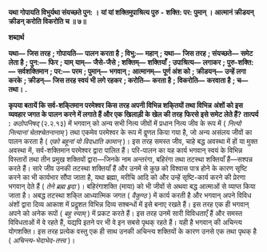  **यथा गोपायति विभुर्यथा संयच्छते पुन: ।** **यां यां शक्तिमुपाश्रित्य पुरु** **-** **शक्ति: पर: पुमान् ।** **आत्मानं क्रीडयन् क्रीडन् करोति विकरोति च ॥ ७॥** 

**शब्दार्थ** 

**यथा—** **जिस तरह** **; गोपायति—** **पालन करता है** **; विभु:—** **महान्** **; यथा—** **जिस तरह** **; संयच्छते—** **समेट लेता है** **; पुन:—** **फिर** **; याम्** **याम्—** **जैसे-जैसे** **; शक्तिम्—** **शक्तियाँ** **; उपाश्रित्य—** **लगाकर** **; पुरु-शक्ति:—** **सर्वशक्तिमान** **; पर:—** **परम** **; पुमान्—** **भगवान्** **;** **आत्मानम्—** **पूर्ण अंश को** **; क्रीडयन्—** **उन्हें लगा करके** **; क्रीडन्—** **जिस तरह स्वयं भी लगे रहकर** **; करोति—** **करता है** **;** **विकरोति—** **करवाता है** **; च—** **तथा।** **.** 

**कृपया बतायें कि सर्व-शकि्तमान परमेश्वर किस तरह अपनी विभिन्न शकि्तयों तथा विभिन्न** **अंशों को इस व्यवहार जगत के पालन करने में लगाते हैं और एक खिलाड़ी के खेल की तरह** **फिरसे इसे समेट लेते हैं?** **तात्पर्य :**  *कठोपनिषद्* (२.२.१३) में भगवान् को अन्य सभी नित्य जीवों में प्रधान नित्य जीव के रूप में ( *नित्यो नित्यानां चेतश्चेतनानाम्* ) तथा एकमेव परमेश्वर के रूप में वॢणत किया गया है, जो अन्य असंलय जीवों का पालन करता है ( *एको बहूनां यो विदधाति कामान्* )। इस तरह समस्त जीव, चाहे बद्ध अवस्था में हों या मुक्त अवस्था में, सर्व-शक्तिमान परमेश्वर द्वारा पालित हैं। परि-पालन का यह कार्य भगवान् स्वयं के विभिन्न विस्तारों तथा तीन प्रमुख शक्तियों द्वारा—जिनके नाम अन्तरंगा, बहिरंगा तथा तटस्था शक्तियाँ हैं—सश्पन्न करते हैं। सारे जीव उनकी तटस्था शक्तियाँ हैं और उनमें से कुछ को विश्वास पात्र होने के कारण सृष्टि करने का भी कार्यभार सौंपा जाता है, यथा ब्रह्मा, मरीचि आदि को और उन्हें सृष्टि-कार्य करने की प्रेरणा भगवान् देते हैं ( *तेने ब्रह्म हृदा* )। बहिरंगाशक्ति (माया) को भी जीवों से अथवा बद्ध आत्माओं से व्याप्त किया जाता है। अबद्ध तटस्था शकि्त आध्यात्मिक जगत ( *वैकुण्ठ* ) में कार्य करती है और भगवान् अपने विविध अंशों द्वारा दिव्य आकाश में प्रदॢशत विभिन्न दिव्य सश्बन्धों में इसे बनाए रखते हैं। इस तरह एक ही भगवान् अपने को अनेक रूपों ( *बहु स्याम्* ) में प्रकट करते हैं। इस तरह उनमें सारी विविधताएँ हैं और समस्त विविधताओं में वे रहते हैं, यद्यपि इतने पर भी वे इन सबसे पृथक् रहते हैं। यही है भगवान् की अचिन्त्य योगशक्ति। इस तरह प्रत्येक वस्तु एक ही साथ उनकी अचिन्त्य शक्तियों के कारण उनसे एक तथा पृथक् है ( *अचिन्त्य-भेदाभेद-तत्त्व* )। 